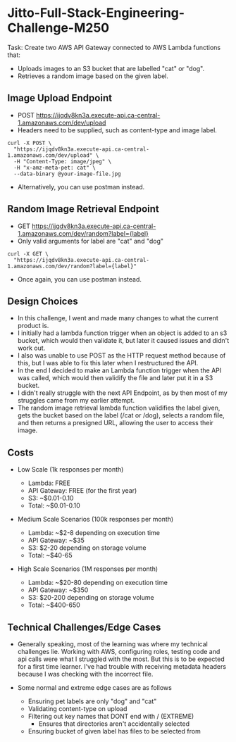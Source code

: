 # Jitto-Full-Stack-Engineering-Challenge-M250
Task: Create two AWS API Gateway connected to AWS Lambda functions that:
- Uploads images to an S3 bucket that are labelled "cat" or "dog".
- Retrieves a random image based on the given label.

## Image Upload Endpoint
- POST https://ijqdv8kn3a.execute-api.ca-central-1.amazonaws.com/dev/upload
- Headers need to be supplied, such as content-type and image label.

```
curl -X POST \
  "https://ijqdv8kn3a.execute-api.ca-central-1.amazonaws.com/dev/upload" \
  -H "Content-Type: image/jpeg" \
  -H "x-amz-meta-pet: cat" \
  --data-binary @your-image-file.jpg
```

- Alternatively, you can use postman instead.

## Random Image Retrieval Endpoint
- GET https://ijqdv8kn3a.execute-api.ca-central-1.amazonaws.com/dev/random?label={label}
- Only valid arguments for label are "cat" and "dog"

```
curl -X GET \
  "https://ijqdv8kn3a.execute-api.ca-central-1.amazonaws.com/dev/random?label={label}"
```
- Once again, you can use postman instead.

## Design Choices
- In this challenge, I went and made many changes to what the current product is.
- I initially had a lambda function trigger when an object is added to an s3 bucket, which would then validate it, but later it caused issues and didn't work out.
- I also was unable to use POST as the HTTP request method because of this, but I was able to fix this later when I restructured the API.
- In the end I decided to make an Lambda function trigger when the API was called, which would then validify the file and later put it in a S3 bucket.
- I didn't really struggle with the next API Endpoint, as by then most of my struggles came from my earlier attempt.
- The random image retrieval lambda function validifies the label given, gets the bucket based on the label (/cat or /dog), selects a random file, and then returns a presigned URL, allowing the user to access their image.

## Costs
- Low Scale (1k responses per month)
  - Lambda: FREE
  - API Gateway: FREE (for the first year)
  - S3: ~$0.01-0.10
  - Total: ~$0.01-0.10

- Medium Scale Scenarios (100k responses per month)
  - Lambda: ~$2-8 depending on execution time
  - API Gateway: ~$35
  - S3: $2-20 depending on storage volume
  - Total: ~$40-65
 
- High Scale Scenarios (1M responses per month)
  - Lambda: ~$20-80 depending on execution time
  - API Gateway: ~$350
  - S3: $20-200 depending on storage volume
  - Total: ~$400-650
  
## Technical Challenges/Edge Cases
- Generally speaking, most of the learning was where my technical challenges lie. Working with AWS, configuring roles, testing code and api calls were what I struggled with the most. But this is to be expected for a first time learner. I've had trouble with receiving metadata headers because I was checking with the incorrect file.

- Some normal and extreme edge cases are as follows
  - Ensuring pet labels are only "dog" and "cat"
  - Validating content-type on upload
  - Filtering out key names that DONT end with / (EXTREME)
    - Ensures that directories aren't accidentally selected
  - Ensuring bucket of given label has files to be selected from

